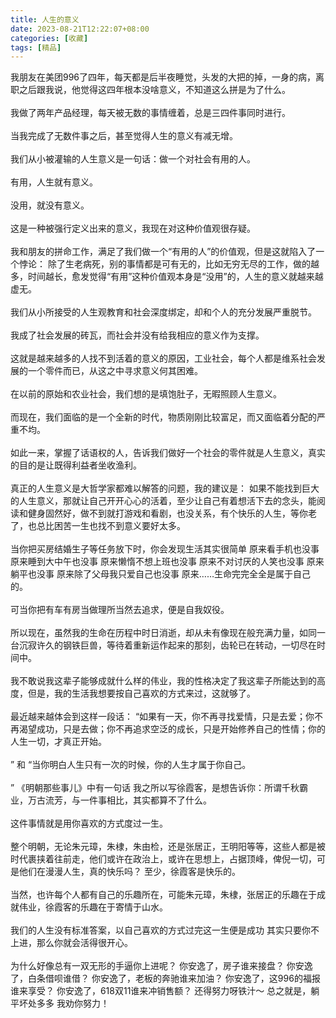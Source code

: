 ```yaml
---
title: 人生的意义
date: 2023-08-21T12:22:07+08:00
categories: [收藏]
tags: [精品]
---
```


我朋友在美团996了四年，每天都是后半夜睡觉，头发的大把的掉，一身的病，离职之后跟我说，他觉得这四年根本没啥意义，不知道这么拼是为了什么。<br/> <br/>  我做了两年产品经理，每天被无数的事情缠着，总是三四件事同时进行。<br/> <br/>当我完成了无数件事之后，甚至觉得人生的意义有减无增。<br/> <br/>  我们从小被灌输的人生意义是一句话：做一个对社会有用的人。<br/> <br/>  有用，人生就有意义。<br/> <br/>没用，就没有意义。<br/> <br/>这是一种被强行定义出来的意义，我现在对这种价值观很存疑。<br/> <br/>  我和朋友的拼命工作，满足了我们做一个“有用的人”的价值观，但是这就陷入了一个悖论：  除了生老病死，别的事情都是可有无的，比如无穷无尽的工作，做的越多，时间越长，愈发觉得“有用”这种价值观本身是“没用”的，人生的意义就越来越虚无。<br/> <br/>  我们从小所接受的人生观教育和社会深度绑定，却和个人的充分发展严重脱节。<br/> <br/>我成了社会发展的砖瓦，而社会并没有给我相应的意义作为支撑。<br/> <br/>  这就是越来越多的人找不到活着的意义的原因，工业社会，每个人都是维系社会发展的一个零件而已，从这之中寻求意义何其困难。<br/> <br/>  在以前的原始和农业社会，我们想的是填饱肚子，无暇照顾人生意义。<br/> <br/>而现在，我们面临的是一个全新的时代，物质刚刚比较富足，而又面临着分配的严重不均。<br/> <br/>  如此一来，掌握了话语权的人，告诉我们做好一个社会的零件就是人生意义，真实的目的是让既得利益者坐收渔利。<br/> <br/>  真正的人生意义是大哲学家都难以解答的问题，我的建议是：  如果不能找到巨大的人生意义，那就让自己开开心心的活着，至少让自己有着想活下去的念头，能阅读和健身固然好，做不到就打游戏和看剧，也没关系，有个快乐的人生，等你老了，也总比困苦一生也找不到意义要好太多。<br/> <br/>  当你把买房结婚生子等任务放下时，你会发现生活其实很简单  原来看手机也没事  原来睡到大中午也没事  原来懒惰不想上班也没事  原来不对讨厌的人笑也没事  原来躺平也没事  原来除了父母我只爱自己也没事  原来……生命完完全全是属于自己的。<br/> <br/>  可当你把有车有房当做理所当然去追求，便是自我奴役。<br/> <br/>  所以现在，虽然我的生命在历程中时日消逝，却从未有像现在般充满力量，如同一台沉寂许久的钢铁巨兽，等待着重新运作起来的那刻，齿轮已在转动，一切尽在时间中。<br/> <br/>  我不敢说我这辈子能够成就什么样的伟业，我的性格决定了我这辈子所能达到的高度，但是，我的生活我想要按自己喜欢的方式来过，这就够了。<br/> <br/>   最近越来越体会到这样一段话：  “如果有一天，你不再寻找爱情，只是去爱；你不再渴望成功，只是去做；你不再追求空泛的成长，只是开始修养自己的性情；你的人生一切，才真正开始。<br/> <br/>”  和  “当你明白人生只有一次的时候，你的人生才属于你自己。<br/> <br/>”   《明朝那些事儿》中有一句话  我之所以写徐霞客，是想告诉你：所谓千秋霸业，万古流芳，与一件事相比，其实都算不了什么。<br/> <br/>  这件事情就是用你喜欢的方式度过一生。<br/> <br/>  整个明朝，无论朱元璋，朱棣，朱由检，还是张居正，王明阳等等，这些人都是被时代裹挟着往前走，他们或许在政治上，或许在思想上，占据顶峰，俾倪一切，可是他们在漫漫人生，真的快乐吗？  至少，徐霞客是快乐的。<br/> <br/>  当然，也许每个人都有自己的乐趣所在，可能朱元璋，朱棣，张居正的乐趣在于成就伟业，徐霞客的乐趣在于寄情于山水。<br/> <br/>  我们的人生没有标准答案，以自己喜欢的方式过完这一生便是成功  其实只要你不上进，那么你就会活得很开心。<br/> <br/>为什么好像总有一双无形的手逼你上进呢？  你安逸了，房子谁来接盘？  你安逸了，白条借呗谁借？  你安逸了，老板的奔驰谁来加油？  你安逸了，这996的福报谁来享受？  你安逸了，618双11谁来冲销售额？  还得努力呀铁汁～  总之就是，躺平坏处多多  我劝你努力！